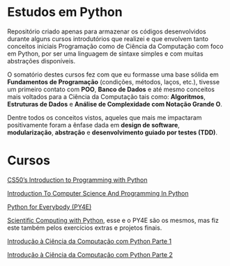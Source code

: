 # Estudos em Python

Repositório criado apenas para armazenar os códigos desenvolvidos durante alguns cursos introdutórios que realizei e que envolvem tanto conceitos iniciais Programação como de Ciência da Computação com foco em Python, por ser uma linguagem de sintaxe simples e com muitas abstrações disponíveis.

O somatório destes cursos fez com que eu formasse uma base sólida em **Fundamentos de Programação** (condições, métodos, laços, etc.), tivesse um primeiro contato com **POO**, **Banco de Dados** e até mesmo conceitos mais voltados para a Ciência da Computação tais como: **Algoritmos**, **Estruturas de Dados** e **Análise de Complexidade com Notação Grande O**.

Dentre todos os conceitos vistos, aqueles que mais me impactaram positivamente foram a ênfase dada em **design de software**, **modularização**, **abstração** e **desenvolvimento guiado por testes (TDD)**.

# Cursos

[CS50’s Introduction to Programming with Python](https://cs50.harvard.edu/python/2022/)

[Introduction To Computer Science And Programming In Python](https://ocw.mit.edu/courses/6-0001-introduction-to-computer-science-and-programming-in-python-fall-2016/)

[Python for Everybody (PY4E)](https://www.py4e.com/)

[Scientific Computing with Python](https://www.freecodecamp.org/learn/scientific-computing-with-python/), esse e o PY4E são os mesmos, mas fiz este também pelos exercícios extras e projetos finais.

[Introdução à Ciência da Computação com Python Parte 1](https://www.coursera.org/learn/ciencia-computacao-python-conceitos)

[Introdução à Ciência da Computação com Python Parte 2](https://www.coursera.org/learn/ciencia-computacao-python-conceitos-2)
